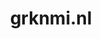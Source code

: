 ---
layout: post
title:  "grknmi.nl"
internal_url:  "/dutchgov/grknmi.nl.html"
subdomains_count: 3
all_subdomains_count: 3
urls_count: 3
ssl_rank: 0
http_rank: 25
url_link: /data/grknmi.nl/urls.txt
all_subdomains_link: /data/grknmi.nl/all_subdomains.txt
subdomains_link: /data/grknmi.nl/subdomains.txt
categories: dutchgov
---